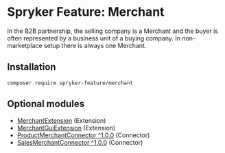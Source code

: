 # Spryker Feature: Merchant

In the B2B partnership, the selling company is a Merchant and the buyer is often represented by a business unit of a buying company. In non-marketplace setup there is always one Merchant.

## Installation

```
composer require spryker-feature/merchant
```

## Optional modules
- [MerchantExtension](https://github.com/spryker/merchant-extension) (Extension)
- [MerchantGuiExtension](https://github.com/spryker/merchant-gui-extension) (Extension)
- [ProductMerchantConnector ^1.0.0](https://github.com/spryker/product-merchant-connector) (Connector)
- [SalesMerchantConnector ^1.0.0](https://github.com/spryker/sales-merchant-connector) (Connector)
